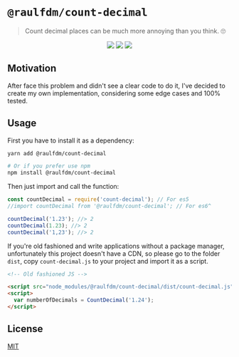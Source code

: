 # `@raulfdm/count-decimal`

> Count decimal places can be much more annoying than you think. 🙄

<p align="center">
  <a href="https://bundlephobia.com/result?p=@raulfdm/count-decimal"><img src="https://badgen.net/bundlephobia/minzip/@raulfdm/count-decimal" /></a>
  <a href="https://github.com/raulfdm/utils/blob/master/packages/count-decimal/LICENSE.md"><img src="https://badgen.net/npm/license/@raulfdm/count-decimal" /></a>
  <a href="https://www.npmjs.com/package/@raulfdm/count-decimal"><img src="https://badgen.net/npm/v/@raulfdm/count-decimal" /></a>
</p>

## Motivation

After face this problem and didn't see a clear code to do it, I've decided to create my own implementation, considering some edge cases and 100% tested.

## Usage

First you have to install it as a dependency:

```bash
yarn add @raulfdm/count-decimal

# Or if you prefer use npm
npm install @raulfdm/count-decimal
```

Then just import and call the function:

```js
const countDecimal = require('count-decimal'); // For es5
//import countDecimal from '@raulfdm/count-decimal'; // For es6^

countDecimal('1.23'); //> 2
countDecimal(1.23); //> 2
countDecimal('1,23'); //> 2
```

If you're old fashioned and write applications without a package manager, unfortunately this project doesn't have a CDN, so please go to the folder `dist`, copy `count-decimal.js` to your project and import it as a script.

```html
<!-- Old fashioned JS -->

<script src="node_modules/@raulfdm/count-decimal/dist/count-decimal.js"></script>
<script>
  var numberOfDecimals = CountDecimal('1.24');
</script>
```

## License

[MIT](LICENSE.md)
